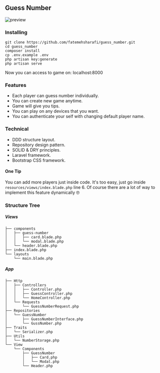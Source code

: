 ## Guess Number

![preview](https://user-images.githubusercontent.com/12640517/132988071-0721f539-24d2-4fa9-8f27-847df4ba0d0e.png)

### Installing
```
git clone https://github.com/fatemehsharafi/guess_number.git
cd guess_number
composer install
cp .env.example .env
php artisan key:generate
php artisan serve
```
Now you can access to game on: localhost:8000

### Features
- Each player can guess number individually.
- You can create new game anytime.
- Game will give you tips.
- You can play on any devices that you want.
- You can authenticate your self with changing default player name.

### Technical
- DDD structure layout.
- Repository design pattern.
- SOLID & DRY principles.
- Laravel framework.
- Bootstrap CSS framework.

#### One Tip
You can add more players just inside code. It's too easy, just go inside `resources/views/index.blade.php` line 6.
Of course there are a lot of way to implement this feature dynamically 🤓

### Structure Tree
##### Views 
```
├── components
│   ├── guess-number
│   │   ├── card.blade.php
│   │   └── modal.blade.php
│   └── header.blade.php
├── index.blade.php
└── layouts
    └── main.blade.php
```
##### App
```
├── Http
│   ├── Controllers
│   │   ├── Controller.php
│   │   ├── GuessController.php
│   │   └── HomeController.php
│   └── Requests
│       └── GuessNumberRequest.php
├── Repositories
│   └── GuessNumber
│       ├── GuessNumberInterface.php
│       └── GussNumber.php
├── Traits
│   └── Serializer.php
├── Utils
│   └── NumberStorage.php
└── View
    └── Components
        ├── GuessNumber
        │   ├── Card.php
        │   └── Modal.php
        └── Header.php
```
